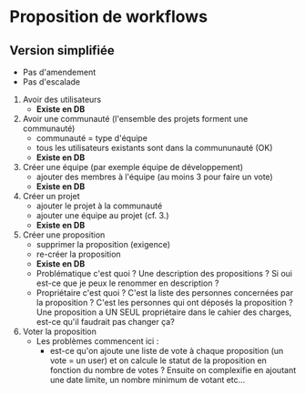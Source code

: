 # Proposition de workflows

## Version simplifiée
- Pas d'amendement
- Pas d'escalade

1. Avoir des utilisateurs
   - **Existe en DB**
2. Avoir une communauté (l'ensemble des projets forment une communauté)
   * communauté = type d'équipe
   * tous les utilisateurs existants sont dans la commununauté (OK)
   - **Existe en DB**
3. Créer une équipe (par exemple équipe de développement)
   * ajouter des membres à l'équipe (au moins 3 pour faire un vote)
   - **Existe en DB**
4. Créer un projet 
   * ajouter le projet à la communauté
   * ajouter une équipe au projet (cf. 3.)
   - **Existe en DB**
5. Créer une proposition
   * supprimer la proposition (exigence)
   * re-créer la proposition
   - **Existe en DB**
   - Problématique c'est quoi ? Une description des propositions ? Si oui est-ce que je peux le renommer en description ?
   - Propriétaire c'est quoi ? C'est la liste des personnes concernées par la proposition ? C'est les personnes qui ont déposés la proposition ? Une proposition a UN SEUL propriétaire dans le cahier des charges, est-ce qu'il faudrait pas changer ça?
6. Voter la proposition
   - Les problèmes commencent ici : 
     - est-ce qu'on ajoute une liste de vote à chaque proposition (un vote = un user) et on calcule le statut de la proposition en fonction du nombre de votes ? Ensuite on complexifie en ajoutant une date limite, un nombre minimum de votant etc...
